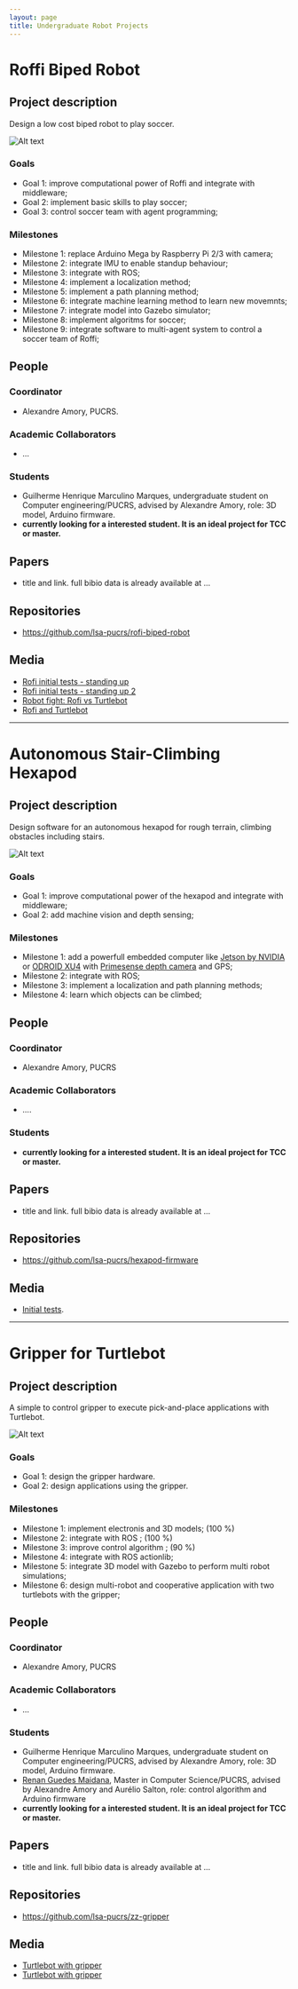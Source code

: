 ```yaml
---
layout: page
title: Undergraduate Robot Projects
---
```


# Roffi Biped Robot

## Project description

Design a low cost biped robot to play soccer.

![Alt text](../images/projects/undergrad/roffi.jpg?raw=true "Roffi biped")

### Goals

 - Goal 1: improve computational power of Roffi and integrate with middleware;
 - Goal 2: implement basic skills to play soccer;
 - Goal 3: control soccer team with agent programming;
 
### Milestones

 - Milestone 1: replace Arduino Mega by Raspberry Pi 2/3 with camera;
 - Milestone 2: integrate IMU to enable standup behaviour;
 - Milestone 3: integrate with ROS;
 - Milestone 4: implement a localization method;
 - Milestone 5: implement a path planning method;
 - Milestone 6: integrate machine learning method to learn new movemnts;
 - Milestone 7: integrate model into Gazebo simulator;
 - Milestone 8: implement algoritms for soccer;
 - Milestone 9: integrate software to multi-agent system to control a soccer team of Roffi;


## People

### Coordinator

 - Alexandre Amory, PUCRS.

### Academic Collaborators

 - ...

### Students

 - Guilherme Henrique Marculino Marques, undergraduate student on Computer engineering/PUCRS, advised by Alexandre Amory, role: 3D model, Arduino firmware.
 - **currently looking for a interested student. It is an ideal project for TCC or master.**

 
## Papers

 - title and link. full bibio data is already available at ...

## Repositories

 - https://github.com/lsa-pucrs/rofi-biped-robot

## Media 
 - [Rofi initial tests - standing up](https://www.youtube.com/watch?v=cq4cn0qiVCw)
 - [Rofi initial tests - standing up 2](https://www.youtube.com/watch?v=Wgiu1Uitdgo)
 - [Robot fight: Rofi vs Turtlebot](https://www.youtube.com/watch?v=F9bseFSYfcE)
 - [Rofi and Turtlebot](https://www.youtube.com/watch?v=zG-TwigcAV8)

---

# Autonomous Stair-Climbing Hexapod

## Project description

Design software for an autonomous hexapod for rough terrain, climbing obstacles including stairs.

![Alt text](../images/projects/undergrad/hexapod.jpg?raw=true "Hexapod")

### Goals

 - Goal 1: improve computational power of the hexapod and integrate with middleware;
 - Goal 2: add machine vision and depth sensing;

### Milestones

 - Milestone 1: add a powerfull embedded computer like [Jetson by NVIDIA](http://www.nvidia.com/object/jetson-tk1-embedded-dev-kit.html) or [ODROID XU4](http://www.hardkernel.com/main/products/prdt_info.php?g_code=G143452239825) with [Primesense depth camera](https://en.wikipedia.org/wiki/PrimeSense) and GPS;
 - Milestone 2: integrate with ROS;
 - Milestone 3: implement a localization and path planning methods;
 - Milestone 4: learn which objects can be climbed;


## People

### Coordinator

 - Alexandre Amory, PUCRS

### Academic Collaborators

 - ....

### Students

 - **currently looking for a interested student. It is an ideal project for TCC  or master.**

 
## Papers

 - title and link. full bibio data is already available at ...

## Repositories

 - https://github.com/lsa-pucrs/hexapod-firmware


## Media 
- [Initial tests](https://www.youtube.com/watch?v=64y3ZN0myjk&list=PLecI7jQbTC3xvAOBQclS2AyaQPrt-5pPm).


---


# Gripper for Turtlebot

## Project description

A simple to control gripper to execute pick-and-place applications with Turtlebot.

![Alt text](../images/projects/undergrad/gripper.jpg?raw=true "Turtlebot Gripper")

### Goals

 - Goal 1: design the gripper hardware. 
 - Goal 2: design applications using the gripper. 

### Milestones

 - Milestone 1: implement electronis and 3D models; (100 %)
 - Milestone 2: integrate with ROS ; (100 %)
 - Milestone 3: improve control algorithm ; (90 %)
 - Milestone 4: integrate with ROS actionlib; 
 - Milestone 5: integrate 3D model with Gazebo to perform multi robot simulations; 
 - Milestone 6: design multi-robot and cooperative application with two turtlebots with the gripper; 
 

## People

### Coordinator

 - Alexandre Amory, PUCRS

### Academic Collaborators

 - ...

### Students

 - Guilherme Henrique Marculino Marques, undergraduate student on Computer engineering/PUCRS, advised by Alexandre Amory, role: 3D model, Arduino firmware.
 - [Renan Guedes Maidana](http://lattes.cnpq.br/0303636209545734), Master in Computer Science/PUCRS, advised by Alexandre Amory and Aurélio Salton, role: control algorithm and Arduino firmware
 - **currently looking for a interested student. It is an ideal project for TCC or master.**

 
## Papers

 - title and link. full bibio data is already available at ...

## Repositories

 - https://github.com/lsa-pucrs/zz-gripper


## Media 
 - [Turtlebot with gripper](https://www.youtube.com/watch?v=GLh9wbNr9Os)
 - [Turtlebot with gripper](https://www.youtube.com/watch?v=F9bseFSYfcE)
 
